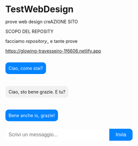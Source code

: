 # TestWebDesign

prove web design creAZIONE SITO 

SCOPO DEL REPOSITY

facciamo _repository__ e tante prove


https://glowing-travesseiro-1f6606.netlify.app


<!DOCTYPE html>
<html>
<head>
  <meta charset="UTF-8">
  <meta name="viewport" content="width=device-width, initial-scale=1.0">
  <title>Chat Responsive</title>
  <style>
    * {
      box-sizing: border-box;
      margin: 0;
      padding: 0;
    }
    
    /* Style della chat */
    .chat {
      width: 100%;
      height: 400px;
      max-width: 500px;
      border: 1px solid #ccc;
      overflow-y: scroll;
      padding: 10px;
      margin: auto;
    }
    
    /* Style delle conversazioni */
    .chat-message {
      margin: 10px 0;
    }
    
    .chat-message p {
      background-color: #f1f1f1;
      padding: 10px;
      border-radius: 10px;
      display: inline-block;
      max-width: 60%;
    }
    
    .chat-message.me p {
      background-color: #0084ff;
      color: #fff;
      align-self: flex-end;
    }
    
    /* Style dell'input per la chat */
    .chat-input {
      display: flex;
      margin-top: 10px;
    }
    
    .chat-input input {
      flex-grow: 1;
      padding: 10px;
      border: none;
      border-radius: 10px 0 0 10px;
      font-size: 16px;
    }
    
    .chat-input button {
      background-color: #0084ff;
      color: #fff;
      border: none;
      border-radius: 0 10px 10px 0;
      padding: 10px 20px;
      font-size: 16px;
      cursor: pointer;
    }
    
    /* Media query per dispositivi con larghezza <= 768px */
    @media (max-width: 768px) {
      .chat {
        height: 300px;
      }
    }
  </style>
</head>
<body>
  <div class="chat">
    <div class="chat-message me">
      <p>Ciao, come stai?</p>
    </div>
    <div class="chat-message">
      <p>Ciao, sto bene grazie. E tu?</p>
    </div>
    <div class="chat-message me">
      <p>Bene anche io, grazie!</p>
    </div>
  </div>
  
  <div class="chat-input">
    <input type="text" placeholder="Scrivi un messaggio...">
    <button>Invia</button>
  </div>
</body>
</html>
